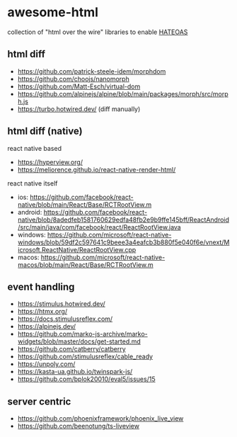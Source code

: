 # awesome-html

collection of "html over the wire" libraries to enable [HATEOAS](https://en.wikipedia.org/wiki/HATEOAS)

## html diff

* https://github.com/patrick-steele-idem/morphdom
* https://github.com/choojs/nanomorph
* https://github.com/Matt-Esch/virtual-dom
* https://github.com/alpinejs/alpine/blob/main/packages/morph/src/morph.js
* https://turbo.hotwired.dev/ (diff manually)

## html diff (native)

react native based

* https://hyperview.org/
* https://meliorence.github.io/react-native-render-html/

react native itself

* ios: https://github.com/facebook/react-native/blob/main/React/Base/RCTRootView.m
* android: https://github.com/facebook/react-native/blob/8adedfeb1581760629edfa48fb2e9b9ffe145bff/ReactAndroid/src/main/java/com/facebook/react/ReactRootView.java
* windows: https://github.com/microsoft/react-native-windows/blob/59df2c597641c9beee3a4eafcb3b880f5e040f6e/vnext/Microsoft.ReactNative/ReactRootView.cpp
* macos: https://github.com/microsoft/react-native-macos/blob/main/React/Base/RCTRootView.m

## event handling

* https://stimulus.hotwired.dev/
* https://htmx.org/
* https://docs.stimulusreflex.com/
* https://alpinejs.dev/
* https://github.com/marko-js-archive/marko-widgets/blob/master/docs/get-started.md
* https://github.com/catberry/catberry
* https://github.com/stimulusreflex/cable_ready
* https://unpoly.com/
* https://kasta-ua.github.io/twinspark-js/
* https://github.com/bplok20010/eval5/issues/15

## server centric

* https://github.com/phoenixframework/phoenix_live_view
* https://github.com/beenotung/ts-liveview
